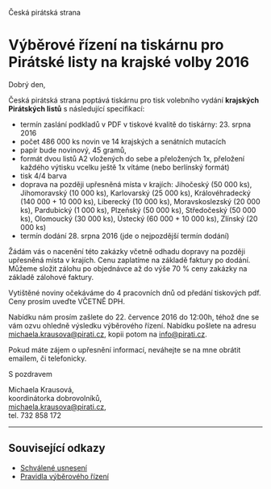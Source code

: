 Česká pirátská strana  

Výběrové řízení na tiskárnu pro Pirátské listy na krajské volby 2016
========================================

Dobrý den, 

Česká pirátská strana poptává tiskárnu pro tisk volebního vydání **krajských Pirátských listů** s následující specifikací:

* termín zaslání podkladů v PDF v tiskové kvalitě do tiskárny: 23. srpna 2016
* počet 486 000 ks novin ve 14 krajských a senátních mutacích
* papír bude novinový, 45 gramů, 
* formát dvou listů A2 vložených do sebe a přeložených 1x, přeložení každého výtisku vcelku ještě 1x vítáme (nebo berlínský formát)
* tisk 4/4 barva
* doprava na později upřesněná místa v krajích: Jihočeský (50 000 ks), Jihomoravský (10 000 ks), Karlovarský (25 000 ks), Královéhradecký (140 000 + 10 000 ks), Liberecký (10 000 ks), Moravskoslezský (20 000 ks), Pardubický (1 000 ks), Plzeňský (50 000 ks), Středočeský (50 000 ks), Olomoucký (30 000 ks), Ústecký (60 000 + 10 000 ks), Zlínský (20 000 ks)
* termín dodání 28. srpna 2016 (jde o nejpozdější termín dodání)

Žádám vás o nacenění této zakázky včetně odhadu dopravy na později upřesněná místa v krajích. Cenu zaplatíme na základě faktury po dodání. Můžeme složit zálohu po objednávce až do výše 70 % ceny zakázky na základě zálohové faktury.

Vytištěné noviny očekáváme do 4 pracovních dnů od předání tiskových pdf.
Ceny prosím uveďte VČETNĚ DPH.

Nabídku nám prosím zašlete do 22. července 2016 do 12:00h, téhož dne se vám ozvu ohledně výsledku výběrového řízení. Nabídku pošlete na adresu michaela.krausova@pirati.cz, kopii potom na info@pirati.cz.

Pokud máte zájem o upřesnění informací, neváhejte se na mne obrátit emailem, či telefonicky. 

S pozdravem

Michaela Krausová,  
koordinátorka dobrovolníků,  
<michaela.krausova@pirati.cz>,  
tel. 732 858 172

----

## Související odkazy

* [Schválené usnesení](https://forum.pirati.cz/republikovy-vybor-f248/rv-34-2016-zamer-krajskych-piratskych-listu-t34660.html#p467864) 
* [Pravidla výběrového řízení](pravidla.md)
